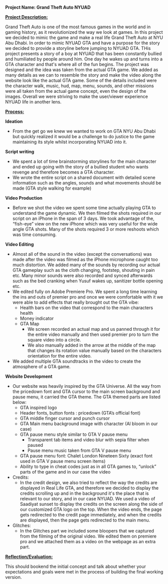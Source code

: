 
**Project Name: Grand Theft Auto NYUAD**

**<span style="text-decoration:underline;">Project Description: </span>**

Grand Theft Auto is one of the most famous games in the world and in gaming history, as it revolutionized the way we look at games. In this project we decided to mimic the game and make a real life Grand Theft Auto at NYU Abu Dhabi. In order to mimic NYUAD GTA and have a purpose for the story we decided to provide a storyline before jumping to NYUAD GTA. THis project presents a story of a boy at NYUAD that has been constantly bullied and humiliated by people around him. One day he wakes up and turns into a GTA character and that's where all of the fun begins. The project was designed and the idea was taken from the actual GTA game. We added as many details as we can to  resemble the story and make the video along the website look like the actual GTA game. Some of the details included were the character walk, music, hud, map, menu, sounds, and other missions were all taken from the actual game concept, even the design of the images. Overall we were striving to make the user/viewer experience NYUAD life in another lens.  

**<span style="text-decoration:underline;">Process: </span>**

**Ideation**



*   From the get go we knew we wanted to work on GTA NYU Abu Dhabi but quickly realized it would be a challenge to do justice to the game maintaining its style whilst incorporating NYUAD into it.

**Script writing**



*   We spent a lot of time brainstorming storylines for the main character and ended up going with the story of a bullied student who wants revenge and therefore becomes a GTA character.
*   We wrote the entire script on a shared document with detailed scene information such as the angles, sounds and what movements should be made (GTA style walking for example)

**Video Production**



*   Before we shot the video we spent some time actually playing GTA to understand the game dynamic. We then filmed the shots required in our script on an iPhone in the span of 3 days. We took advantage of the, “fish-eye” view on the new iPhone which was very useful for the wide angle GTA shots. Many of the shots required 3 or more reshoots which was time consuming.

**Video Editing**



*   Almost all of the sound in the video (except the conversations) was made after the video was filmed as the iPhone microphone caught too much distortion. We added many of the sounds by recording our actual GTA gameplay such as the cloth changing, footstep, shouting in pain etc. Many minor sounds were also recorded and synced afterwards such as the bed cranking when Yusuf wakes up, sanitizer bottle opening etc.
*   We edited fully on Adobe Premiere Pro. We spent a long time learning the ins and outs of premier pro and once we were comfortable with it we were able to add effects that really brought out the GTA vibe:
    *   Health bars on the video that correspond to the main characters health
    *   Money indicator
    *   GTA Map
        *   We screen recorded an actual map and us panned through it for the entire video manually and then used premier pro to turn the square video into a circle.
        *   We also manually added in the arrow at the middle of the map that changes its rotation value manually based on the characters orientation for the entire video.
*   We added multiple GTA soundtracks in the video to create the atmosphere of a GTA game.

**Website Development**



*   Our website was heavily inspired by the GTA Universe. All the way from the pricedown font and GTA cursor to the main screen background and pause menu, it carried the GTA theme. The GTA themed parts are listed below:
    *   GTA inspired logo
    *   Header fonts, button fonts : pricedown (GTA’s official font)
    *   GTA middle finger cursor and punch cursor
    *   GTA Main menu background image with character (Al bloom in our case)
    *   GTA pause menu style similar to GTA V pause menu
        *   Transparent tab items and video blur with sepia filter when paused
        *   Pause menu music taken from GTA V pause menu
    *   GTA pause menu font: Chalet London Nineteen Sixty (exact font used in GTA V pause menu screen items)
    *   Ability to type in cheat codes just as in all GTA games to, “unlock” parts of the game and in our case the video
*   Credits:
    *   In the credit design, we also tried to reflect the way the credits are displayed in Real Life GTA, and therefore we decided to display the credits scrolling up and in the background it's the place that is relevant to our story, and in our case NYUAD. We used a video of Saadiyat sunset to display the credits on the screen along the side of our customized GTA logo on the top. When the video ends, the page gets redirected to the credit page immediately, and when the credits are displayed, then the page gets redirected to the main menu.
*   Glitches:
    *   In the Glitches part we included some bloopers that we captured from the filming of the original video. We edited them on premiere pro and we attached them as a video on the webpage as an extra part.

**<span style="text-decoration:underline;">Reflection/Evaluation: </span>**

This should bookend the initial concept and talk about whether your expectations and goals were met in the process of building the final working version.
